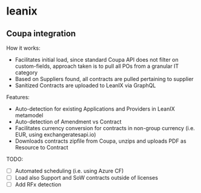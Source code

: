 # leanix

## Coupa integration
How it works:
- Facilitates initial load, since standard Coupa API does not filter on custom-fields, approach taken is to pull all POs from a granular IT category
- Based on Suppliers found, all contracts are pulled pertaining to supplier
- Sanitized Contracts are uploaded to LeanIX via GraphQL

Features:
- Auto-detection for existing Applications and Providers in LeanIX metamodel
- Auto-detection of Amendment vs Contract
- Facilitates currency conversion for contracts in non-group currency (i.e. EUR, using exchangeratesapi.io)
- Downloads contracts zipfile from Coupa, unzips and uploads PDF as Resource to Contract

TODO:
- [ ] Automated scheduling (i.e. using Azure CF)
- [ ] Load also Support and SoW contracts outside of licenses
- [ ] Add RFx detection 

